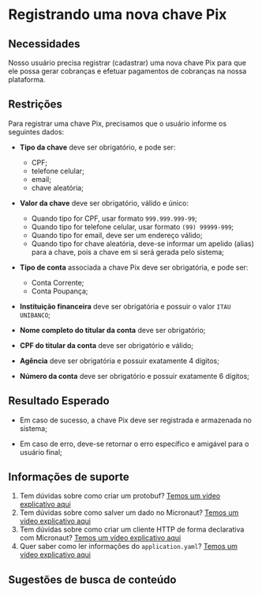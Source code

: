 # Registrando uma nova chave Pix

## Necessidades

Nosso usuário precisa registrar (cadastrar) uma nova chave Pix para que ele possa gerar cobranças e efetuar pagamentos de cobranças na nossa plataforma.
   
## Restrições

Para registrar uma chave Pix, precisamos que o usuário informe os seguintes dados:

- **Tipo da chave** deve ser obrigatório, e pode ser:
    - CPF;
    - telefone celular;
    - email;
    - chave aleatória;

- **Valor da chave** deve ser obrigatório, válido e único:
    - Quando tipo for CPF, usar formato `999.999.999-99`;
    - Quando tipo for telefone celular, usar formato `(99) 99999-999`;
    - Quando tipo for email, deve ser um endereço válido;
    - Quando tipo for chave aleatória, deve-se informar um apelido (alias) para a chave, pois a chave em si será gerada pelo sistema;

- **Tipo de conta** associada a chave Pix deve ser obrigatória, e pode ser:
    - Conta Corrente;
    - Conta Poupança;

- **Instituição financeira** deve ser obrigatória e possuir o valor `ITAU UNIBANCO`;
- **Nome completo do titular da conta** deve ser obrigatório;
- **CPF do titular da conta** deve ser obrigatório e válido;
- **Agência** deve ser obrigatória e possuir exatamente 4 dígitos;
- **Número da conta** deve ser obrigatório e possuir exatamente 6 dígitos;

## Resultado Esperado

- Em caso de sucesso, a chave Pix deve ser registrada e armazenada no sistema;

- Em caso de erro, deve-se retornar o erro específico e amigável para o usuário final;

## Informações de suporte
1. Tem dúvidas sobre como criar um protobuf? [Temos um vídeo explicativo aqui](http://zup.com.br)
2. Tem dúvidas sobre como salver um dado no Micronaut? [Temos um vídeo explicativo aqui](http://zup.com.br)
3. Tem dúvidas sobre como criar um cliente HTTP de forma declarativa com Micronaut? [Temos um vídeo explicativo aqui](http://zup.com.br)
4. Quer saber como ler informações do `application.yaml`? [Temos um vídeo explicativo aqui](http://zup.com.br)

## Sugestões de busca de conteúdo
